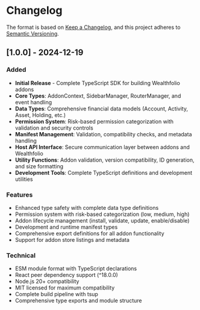# Changelog

The format is based on [Keep a Changelog](https://keepachangelog.com/en/1.0.0/),
and this project adheres to [Semantic Versioning](https://semver.org/spec/v2.0.0.html).

## [1.0.0] - 2024-12-19

### Added
- **Initial Release** - Complete TypeScript SDK for building Wealthfolio addons
- **Core Types**: AddonContext, SidebarManager, RouterManager, and event handling
- **Data Types**: Comprehensive financial data models (Account, Activity, Asset, Holding, etc.)
- **Permission System**: Risk-based permission categorization with validation and security controls
- **Manifest Management**: Validation, compatibility checks, and metadata handling
- **Host API Interface**: Secure communication layer between addons and Wealthfolio
- **Utility Functions**: Addon validation, version compatibility, ID generation, and size formatting
- **Development Tools**: Complete TypeScript definitions and development utilities

### Features
- Enhanced type safety with complete data type definitions
- Permission system with risk-based categorization (low, medium, high)
- Addon lifecycle management (install, validate, update, enable/disable)
- Development and runtime manifest types
- Comprehensive export definitions for all addon functionality
- Support for addon store listings and metadata

### Technical
- ESM module format with TypeScript declarations
- React peer dependency support (^18.0.0)
- Node.js 20+ compatibility
- MIT licensed for maximum compatibility
- Complete build pipeline with tsup
- Comprehensive type exports and module structure
